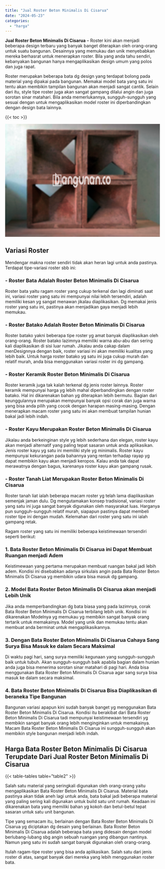 ```yaml
---
title: "Jual Roster Beton Minimalis Di Cisarua"
date: "2024-05-23"
categories: 
  - "harga"
---
```


**Jual Roster Beton Minimalis Di Cisarua** – Roster kini akan menjadi beberapa design terbaru yang banyak banget diterapkan oleh orang-orang untuk suatu bangunan. Desainnya yang memukau dan unik menyebabkan mereka berhasrat untuk menerapkan roster. Bila yang anda tahu sendiri, kebanyakan bangunan hanya mengaplikasikan design umum yang polos dan juga rapat.

Roster merupakan beberapa bata dg design yang terdapat bolong pada material yang dipakai pada bangunan. Memakai model bata yang satu ini tentu akan membikin tampilan bangunan akan menjadi sangat cantik. Selain dari itu, style tipe roster juga akan sangat gampang dilalui angin dan juga sorotan sinar matahari. Bila anda memerlukannya, sungguh-sungguh yang sesuai dengan untuk mengaplikasikan model roster ini diperbandingkan dengan design bata lainnya.

{{< toc >}}

![Jual Roster Beton Minimalis Di Cisarua](/images/bata-roster-minimalis-34.png)

## Variasi Roster

Mendengar makna roster sendiri tidak akan heran lagi untuk anda pastinya. Terdapat tipe-variasi roster sbb ini:

### \- Roster Bata Adalah Roster Beton Minimalis Di Cisarua

Roster bata yaitu ragam roster yang cukup terkenal dan lagi diminati saat ini, variasi roster yang satu ini mempunyai nilai lebih tersendiri, adalah memiliki kesan yg sangat menawan jikalau diaplikasikan. Dg memakai jenis roster yang satu ini, pastinya akan menjadikan gaya menjadi lebih memukau.

### \- Roster Batako Adalah Roster Beton Minimalis Di Cisarua

Roster batako yakni beberapa tipe roster yg amat banyak diaplikasikan oleh orang-orang. Roster batako lazimnya memiliki warna abu-abu dan sering kali diaplikasikan di sisi luar rumah. Jikalau anda cakap dalam menDesignnya dengan baik, roster variasi ini akan memiliki kualitas yang lebih baik. Untuk harga roster batako yg satu ini juga cukup murah dan relatif murah, anda bisa menggunakan variasi roster ini dg gampang.

### \- Roster Keramik Roster Beton Minimalis Di Cisarua

Roster keramik juga tak kalah terkenal dg jenis roster lainnya. Roster keramik mempunyai harga yg lebih mahal diperbandingkan dengan roster batako. Hal ini dikarenakan bahan yg diterapkan lebih bermutu. Bagian dari keunggulannya merupakan mempunyai banyak opsi corak dan juga warna yang bisa anda pilih yang cocok dengan harapan masing-masing. Dengan menerapkan macam roster yang satu ini akan membuat tampilan hunian bakal jadi lebih indah.

### \- Roster Kayu Merupakan Roster Beton Minimalis Di Cisarua

Jikalau anda berkeinginan style yg lebih sederhana dan elegan, roster kayu akan menjadi alternatif yang paling tepat sasaran untuk anda aplikasikan. Jenis roster kayu yg satu ini memiliki style yg minimalis. Roster kayu mempunyai kekurangan pada bahannya yang rentan terhadap rayap yg dapat membikin kayu akan menjadi keropos. Kalau anda tak dapat merawatnya dengan bagus, karenanya roster kayu akan gampang rusak.

### \- Roster Tanah Liat Merupakan Roster Beton Minimalis Di Cisarua

Roster tanah liat ialah beberapa macam roster yg telah lama diaplikasikan semenjak jaman dulu. Dg mengutamakan konsep tradisional, variasi roster yang satu ini juga sangat banyak digunakan oleh masyarakat luas. Harganya pun sungguh-sungguh relatif murah, siapapun pastinya dapat membeli roster tipe ini dengan mudah. Kelemahan dari roster yang satu ini ialah gampang retak.

Ragam roster yang satu ini memiliki beberapa keistimewaan tersendiri seperti berikut:

### 1\. Bata Roster Beton Minimalis Di Cisarua ini Dapat Membuat Ruangan menjadi Adem

Keistimewaan yang pertama merupakan membuat ruangan bakal jadi lebih adem. Kondisi ini disebabkan adanya sirkulais angin pada Bata Roster Beton Minimalis Di Cisarua yg membikin udara bisa masuk dg gampang.

### 2\. Model Bata Roster Beton Minimalis Di Cisarua akan menjadi Lebih Unik

Jika anda memperbandingkan dg bata biasa yang pada lazimnya, corak Bata Roster Beton Minimalis Di Cisarua terbilang lebih unik. Kondisi ini dikarenakan Modelnya yg memukau yg membikin sangat banyak orang tertarik untuk memakainya. Model yang unik dan memukau tentu akan membuat anda berminat untuk mengaplikasikannya.

### 3\. Dengan Bata Roster Beton Minimalis Di Cisarua Cahaya Sang Surya Bisa Masuk ke dalam Secara Maksimal

Di waktu pagi hari, sang surya memiliki kegunaan yang sungguh-sungguh baik untuk tubuh. Akan sungguh-sungguh baik apabila bagian dalam hunian anda juga bisa menerima sorotan sinar matahari di pagi hari. Anda bisa menggunakan Bata Roster Beton Minimalis Di Cisarua agar sang surya bisa masuk ke dalam secara maksimal.

### 4\. Bata Roster Beton Minimalis Di Cisarua Bisa Diaplikasikan di beraneka Tipe Bangunan

Bangunan variasi apapun kini sudah banyak banget yg menggunakan Bata Roster Beton Minimalis Di Cisarua. Kondisi itu berakibat dari Bata Roster Beton Minimalis Di Cisarua tadi mempunyai keistimewaan tersendiri yg membikin sangat banyak orang lebih menginginkan untuk memakainya. Macam Bata Roster Beton Minimalis Di Cisarua ini sungguh-sungguh akan membikin style bangunan menjadi lebih indah.

## Harga Bata Roster Beton Minimalis Di Cisarua Terupdate Dari Jual Roster Beton Minimalis Di Cisarua

{{< table-tables table="table2" >}}

Salah satu material yang seringkali digunakan oleh orang-orang yaitu mengaplikasikan Bata Roster Beton Minimalis Di Cisarua. Material bata pastinya akan tidak aneh lagi untuk anda, bata bakal jadi beberapa material yang paling sering kali digunakan untuk build satu unit rumah. Keadaan ini dikarenakan bata yang memiliki bahan yg kokoh dan betul-betul tepat sasaran untuk satu unit bangunan.

Tipe yang semacam itu, berlainan dengan Bata Roster Beton Minimalis Di Cisarua yg diciptakan dg desain yang berlainan. Bata Roster Beton Minimalis Di Cisarua adalah beberapa bata yang didesain dengan model berlubang-lubang sbg angin sebuah ruangan yang dibangun nantinya. Namun yang satu ini sudah sangat banyak digunakan oleh orang-orang.

Itulah ragam-tipe roster yang bisa anda aplikasikan. Salah satu dari jenis roster di atas, sangat banyak dari mereka yang lebih menggunakan roster bata.
